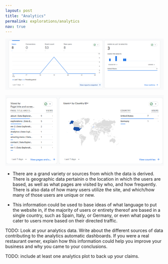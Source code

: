 ```yaml
---
layout: post
title: "Analytics"
permalink: explorations/analytics
nav: true
---
```

![homestats](assets/images/homestats.png)

![globalstats](assets/images/globalstats.png)

- There are a grand variety or sources from which the data is derived. There is geographic data pertainin  o the location in which the users are based, as well as what pages are visited by who, and how frequently. There is also data of how many users utilize the site, and which/how many of those users are unique or new.

- This information could be used to base ideas of what language to put the website in, if the majority of users or entirety thereof are based in a single country, such as Spain, Italy, or Germany, or even what pages to cater to users more based on their directed traffic.

TODO: Look at your analytics data. Write about the
different sources of data contributing to the analytics automatic dashboards.
If you were a real restaurant owner, explain how this information could help
you improve your business and why you came to your conclusions.

TODO: include at least one analytics plot to back up your claims.
